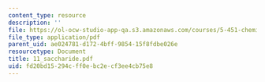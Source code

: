 ```yaml
---
content_type: resource
description: ''
file: https://ol-ocw-studio-app-qa.s3.amazonaws.com/courses/5-451-chemistry-of-biomolecules-i-fall-2005/fd20bd15294cff0ebc2ecf3ee4cb75e8_11_saccharide.pdf
file_type: application/pdf
parent_uid: ae024781-d172-4bff-9854-15f8fdbe026e
resourcetype: Document
title: 11_saccharide.pdf
uid: fd20bd15-294c-ff0e-bc2e-cf3ee4cb75e8
---
```

